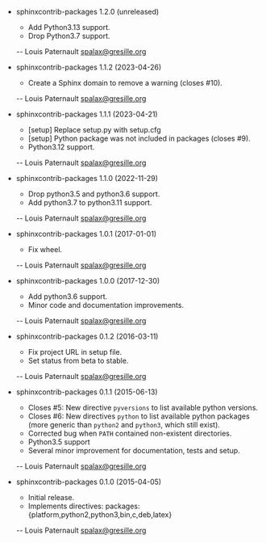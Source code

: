 * sphinxcontrib-packages 1.2.0 (unreleased)

    * Add Python3.13 support.
    * Drop Python3.7 support.

    -- Louis Paternault <spalax@gresille.org>

* sphinxcontrib-packages 1.1.2 (2023-04-26)

    * Create a Sphinx domain to remove a warning (closes #10).

    -- Louis Paternault <spalax@gresille.org>

* sphinxcontrib-packages 1.1.1 (2023-04-21)

    * [setup] Replace setup.py with setup.cfg
    * [setup] Python package was not included in packages (closes #9).
    * Python3.12 support.

    -- Louis Paternault <spalax@gresille.org>

* sphinxcontrib-packages 1.1.0 (2022-11-29)

    * Drop python3.5 and python3.6 support.
    * Add python3.7 to python3.11 support.

    -- Louis Paternault <spalax@gresille.org>

* sphinxcontrib-packages 1.0.1 (2017-01-01)

    * Fix wheel.

    -- Louis Paternault <spalax@gresille.org>

* sphinxcontrib-packages 1.0.0 (2017-12-30)

    * Add python3.6 support.
    * Minor code and documentation improvements.

    -- Louis Paternault <spalax@gresille.org>

* sphinxcontrib-packages 0.1.2 (2016-03-11)

    * Fix project URL in setup file.
    * Set status from beta to stable.

    -- Louis Paternault <spalax@gresille.org>

* sphinxcontrib-packages 0.1.1 (2015-06-13)

    * Closes #5: New directive ``pyversions`` to list available python versions.
    * Closes #6: New directives ``python`` to list available python packages
      (more generic than ``python2`` and ``python3``, which still exist).
    * Corrected bug when ``PATH`` contained non-existent directories.
    * Python3.5 support
    * Several minor improvement for documentation, tests and setup.

    -- Louis Paternault <spalax@gresille.org>

* sphinxcontrib-packages 0.1.0 (2015-04-05)

    * Initial release.
    * Implements directives: packages:{platform,python2,python3,bin,c,deb,latex}

    -- Louis Paternault <spalax@gresille.org>
